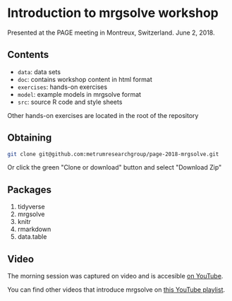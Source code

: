 # Introduction to mrgsolve workshop

Presented at the PAGE meeting in Montreux, Switzerland. June 2, 2018. 

## Contents

- `data`: data sets
- `doc`: contains workshop content in html format
- `exercises`: hands-on exercises
- `model`: example models in mrgsolve format
- `src`: source R code and style sheets

Other hands-on exercises are located in the root of the repository

## Obtaining

```sh
git clone git@github.com:metrumresearchgroup/page-2018-mrgsolve.git
```

Or click the green "Clone or download" button and select "Download Zip"

## Packages

1. tidyverse
1. mrgsolve
1. knitr
1. rmarkdown
1. data.table

## Video

The morning session was captured on video and is accesible [on YouTube](https://www.youtube.com/watch?v=gXEOAGDBwRU&list=PLvLDbH2lpyXP6xQySmi-_SFHu6qoY9Z61).  

You can find other videos that introduce mrgsolve on [this YouTube playlist](https://www.youtube.com/watch?v=XJs0KDfX834&list=PLvLDbH2lpyXOExve0kqu00-iCt1jbxq0L).


